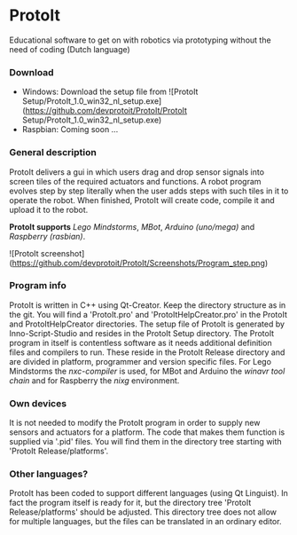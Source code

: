 # ProtoIt

Educational software to get on with robotics via prototyping without the need of coding (Dutch language)

### Download ###
* Windows: Download the setup file from ![ProtoIt Setup/ProtoIt_1.0_win32_nl_setup.exe] (https://github.com/devprotoit/ProtoIt/ProtoIt Setup/ProtoIt_1.0_win32_nl_setup.exe)
* Raspbian: Coming soon ...

### General description ###

ProtoIt delivers a gui in which users drag and drop sensor signals into screen tiles of the required actuators and functions.
A robot program evolves step by step literally when the user adds steps with such tiles in it to operate the robot.
When finished, ProtoIt will create code, compile it and upload it to the robot.

**ProtoIt supports** *Lego Mindstorms*, *MBot*, *Arduino (uno/mega)* and *Raspberry (rasbian)*.

![ProtoIt screenshot] (https://github.com/devprotoit/ProtoIt/Screenshots/Program_step.png)

### Program info ###

ProtoIt is written in C++ using Qt-Creator. Keep the directory structure as in the git.
You will find a 'ProtoIt.pro' and 'ProtoItHelpCreator.pro' in the ProtoIt and ProtoItHelpCreator directories.
The setup file of ProtoIt is generated by Inno-Script-Studio and resides in the ProtoIt Setup directory.
The ProtoIt program in itself is contentless software as it needs additional definition files and compilers to run.
These reside in the ProtoIt Release directory and are divided in platform, programmer and version specific files.
For Lego Mindstorms the *nxc-compiler* is used, for MBot and Arduino the *winavr tool chain* and for Raspberry the *nixg* environment.

### Own devices ###

It is not needed to modify the ProtoIt program in order to supply new sensors and actuators for a platform.
The code that makes them function is supplied via '.pid' files. You will find them in the directory tree starting with
'ProtoIt Release/platforms'.

### Other languages? ###

ProtoIt has been coded to support different languages (using Qt Linguist).
In fact the program itself is ready for it, but the directory tree 'ProtoIt Release/platforms' should be adjusted.
This directory tree does not allow for multiple languages, but the files can be translated in an ordinary editor.
